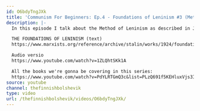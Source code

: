 ```yaml
---
id: O6bdyTngJXk
title: 'Communism For Beginners: Ep.4 - Foundations of Leninism #3 (Method)'
description: |-
  In this episode I talk about the Method of Leninism as described in J.V. Stalin's book "the Foundations of Leninism"

  THE FOUNDATIONS OF LENINISM (text)
  https://www.marxists.org/reference/archive/stalin/works/1924/foundations-leninism/introduction.htm

  Audio versio
  https://www.youtube.com/watch?v=1ZLQhtSKk1A

  All the books we're gonna be covering in this series:
  https://www.youtube.com/watch?v=PdYLRTGmQ3c&list=PLzQ691f5KEHluxVjs3IXwutPg3zufVAJU
source: youtube
channel: thefinnishbolshevik
type: video
url: /thefinnishbolshevik/videos/O6bdyTngJXk/
---
```

